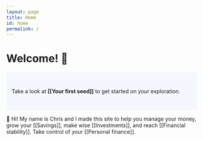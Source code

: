 ```yaml
---
layout: page
title: Home
id: home
permalink: /
---
```


# Welcome! 🌱

<p style="padding: 3em 1em; background: #f5f7ff; border-radius: 4px;">
  Take a look at <span style="font-weight: bold">[[Your first seed]]</span> to get started on your exploration.
</p>

👋 Hi! My name is Chris and I made this site to help you manage your money, grow your [[Savings]], make wise [[Investments]], and reach [[Financial stability]]. Take control of your [[Personal finance]].

<style>
  .wrapper {
    max-width: 46em;
  }
</style>
